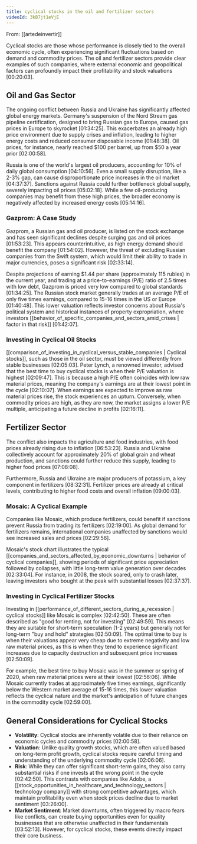 ```yaml
---
title: cyclical stocks in the oil and fertilizer sectors
videoId: 3kB7jt1eVjE
---
```


From: [[artedeinvertir]] <br/> 

Cyclical stocks are those whose performance is closely tied to the overall economic cycle, often experiencing significant fluctuations based on demand and commodity prices. The oil and fertilizer sectors provide clear examples of such companies, where external economic and geopolitical factors can profoundly impact their profitability and stock valuations <a class="yt-timestamp" data-t="00:20:03">[00:20:03]</a>.

## Oil and Gas Sector

The ongoing conflict between Russia and Ukraine has significantly affected global energy markets. Germany's suspension of the Nord Stream gas pipeline certification, designed to bring Russian gas to Europe, caused gas prices in Europe to skyrocket <a class="yt-timestamp" data-t="01:34:25">[01:34:25]</a>. This exacerbates an already high price environment due to supply crises and inflation, leading to higher energy costs and reduced consumer disposable income <a class="yt-timestamp" data-t="01:48:38">[01:48:38]</a>. Oil prices, for instance, nearly reached $100 per barrel, up from $50 a year prior <a class="yt-timestamp" data-t="02:00:58">[02:00:58]</a>.

Russia is one of the world's largest oil producers, accounting for 10% of daily global consumption <a class="yt-timestamp" data-t="04:10:56">[04:10:56]</a>. Even a small supply disruption, like a 2-3% gap, can cause disproportionate price increases in the oil market <a class="yt-timestamp" data-t="04:37:37">[04:37:37]</a>. Sanctions against Russia could further bottleneck global supply, severely impacting oil prices <a class="yt-timestamp" data-t="05:02:18">[05:02:18]</a>. While a few oil-producing companies may benefit from these high prices, the broader economy is negatively affected by increased energy costs <a class="yt-timestamp" data-t="05:14:16">[05:14:16]</a>.

### Gazprom: A Case Study

Gazprom, a Russian gas and oil producer, is listed on the stock exchange and has seen significant declines despite surging gas and oil prices <a class="yt-timestamp" data-t="01:53:23">[01:53:23]</a>. This appears counterintuitive, as high energy demand should benefit the company <a class="yt-timestamp" data-t="01:54:02">[01:54:02]</a>. However, the threat of excluding Russian companies from the Swift system, which would limit their ability to trade in major currencies, poses a significant risk <a class="yt-timestamp" data-t="02:33:14">[02:33:14]</a>.

Despite projections of earning $1.44 per share (approximately 115 rubles) in the current year, and trading at a price-to-earnings (P/E) ratio of 2.5 times with low debt, Gazprom is priced very low compared to global standards <a class="yt-timestamp" data-t="01:34:25">[01:34:25]</a>. The Russian stock market generally trades at an average P/E of only five times earnings, compared to 15-16 times in the US or Europe <a class="yt-timestamp" data-t="01:40:48">[01:40:48]</a>. This lower valuation reflects investor concerns about Russia's political system and historical instances of property expropriation, where investors [[behavior_of_specific_companies_and_sectors_amid_crises | factor in that risk]] <a class="yt-timestamp" data-t="01:42:07">[01:42:07]</a>.

### Investing in Cyclical Oil Stocks

[[comparison_of_investing_in_cyclical_versus_stable_companies | Cyclical stocks]], such as those in the oil sector, must be viewed differently from stable businesses <a class="yt-timestamp" data-t="02:05:03">[02:05:03]</a>. Peter Lynch, a renowned investor, advised that the best time to buy cyclical stocks is when their P/E valuation is highest <a class="yt-timestamp" data-t="02:09:47">[02:09:47]</a>. This is because a high P/E often coincides with low raw material prices, meaning the company's earnings are at their lowest point in the cycle <a class="yt-timestamp" data-t="02:10:07">[02:10:07]</a>. When earnings are expected to improve as raw material prices rise, the stock experiences an upturn. Conversely, when commodity prices are high, as they are now, the market assigns a lower P/E multiple, anticipating a future decline in profits <a class="yt-timestamp" data-t="02:16:11">[02:16:11]</a>.

## Fertilizer Sector

The conflict also impacts the agriculture and food industries, with food prices already rising due to inflation <a class="yt-timestamp" data-t="06:53:23">[06:53:23]</a>. Russia and Ukraine collectively account for approximately 20% of global grain and wheat production, and sanctions could further reduce this supply, leading to higher food prices <a class="yt-timestamp" data-t="07:08:08">[07:08:08]</a>.

Furthermore, Russia and Ukraine are major producers of potassium, a key component in fertilizers <a class="yt-timestamp" data-t="08:32:31">[08:32:31]</a>. Fertilizer prices are already at critical levels, contributing to higher food costs and overall inflation <a class="yt-timestamp" data-t="09:00:03">[09:00:03]</a>.

### Mosaic: A Cyclical Example

Companies like Mosaic, which produce fertilizers, could benefit if sanctions prevent Russia from trading its fertilizers <a class="yt-timestamp" data-t="02:19:00">[02:19:00]</a>. As global demand for fertilizers remains, international companies unaffected by sanctions would see increased sales and prices <a class="yt-timestamp" data-t="02:29:56">[02:29:56]</a>.

Mosaic's stock chart illustrates the typical [[companies_and_sectors_affected_by_economic_downturns | behavior of cyclical companies]], showing periods of significant price appreciation followed by collapses, with little long-term value generation over decades <a class="yt-timestamp" data-t="02:33:04">[02:33:04]</a>. For instance, in 2008, the stock soared, only to crash later, leaving investors who bought at the peak with substantial losses <a class="yt-timestamp" data-t="02:37:37">[02:37:37]</a>.

### Investing in Cyclical Fertilizer Stocks

Investing in [[performance_of_different_sectors_during_a_recession | cyclical stocks]] like Mosaic is complex <a class="yt-timestamp" data-t="02:42:50">[02:42:50]</a>. These are often described as "good for renting, not for investing" <a class="yt-timestamp" data-t="02:49:59">[02:49:59]</a>. This means they are suitable for short-term speculation (1-2 years) but generally not for long-term "buy and hold" strategies <a class="yt-timestamp" data-t="02:50:09">[02:50:09]</a>. The optimal time to buy is when their valuations appear very cheap due to extreme negativity and low raw material prices, as this is when they tend to experience significant increases due to capacity destruction and subsequent price increases <a class="yt-timestamp" data-t="02:50:09">[02:50:09]</a>.

For example, the best time to buy Mosaic was in the summer or spring of 2020, when raw material prices were at their lowest <a class="yt-timestamp" data-t="02:56:06">[02:56:06]</a>. While Mosaic currently trades at approximately five times earnings, significantly below the Western market average of 15-16 times, this lower valuation reflects the cyclical nature and the market's anticipation of future changes in the commodity cycle <a class="yt-timestamp" data-t="02:59:00">[02:59:00]</a>.

## General Considerations for Cyclical Stocks

*   **Volatility**: Cyclical stocks are inherently volatile due to their reliance on economic cycles and commodity prices <a class="yt-timestamp" data-t="02:00:58">[02:00:58]</a>.
*   **Valuation**: Unlike quality growth stocks, which are often valued based on long-term profit growth, cyclical stocks require careful timing and understanding of the underlying commodity cycle <a class="yt-timestamp" data-t="02:06:06">[02:06:06]</a>.
*   **Risk**: While they can offer significant short-term gains, they also carry substantial risks if one invests at the wrong point in the cycle <a class="yt-timestamp" data-t="02:42:50">[02:42:50]</a>. This contrasts with companies like Adobe, a [[stock_opportunities_in_healthcare_and_technology_sectors | technology company]] with strong competitive advantages, which maintain profitability even when stock prices decline due to market sentiment <a class="yt-timestamp" data-t="03:26:00">[03:26:00]</a>.
*   **Market Sentiment**: Market downturns, often triggered by macro fears like conflicts, can create buying opportunities even for quality businesses that are otherwise unaffected in their fundamentals <a class="yt-timestamp" data-t="03:52:13">[03:52:13]</a>. However, for cyclical stocks, these events directly impact their core business.